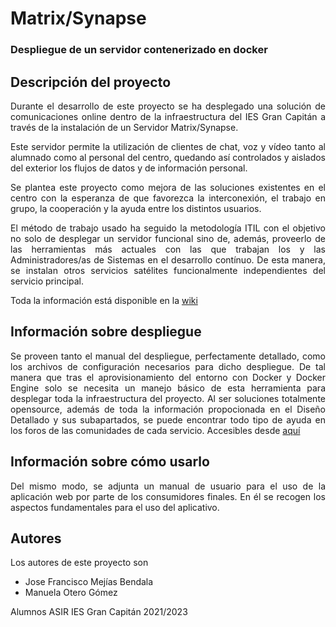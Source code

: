 # Matrix/Synapse

### Despliegue de un servidor contenerizado en docker

## Descripción del proyecto

<p align=justify>
Durante el desarrollo de este proyecto se ha desplegado una solución de comunicaciones online dentro de la infraestructura del IES Gran Capitán a través de la instalación de un Servidor Matrix/Synapse.
<p align=justify>
Este servidor permite la utilización de clientes de chat, voz y vídeo tanto al alumnado como al personal del centro, quedando así controlados y aislados del exterior los flujos de datos y de información personal.
<p align=justify>
Se plantea este proyecto como mejora de las soluciones existentes en el centro con la esperanza de que favorezca la interconexión, el trabajo en grupo, la cooperación y la ayuda entre los distintos usuarios.
<p align=justify>
El método de trabajo usado ha seguido la metodología ITIL con el objetivo no solo de desplegar un servidor funcional sino de, además, proveerlo de las herramientas más actuales con las que trabajan los y las Administradores/as de Sistemas en el desarrollo contínuo. De esta manera, se instalan otros servicios satélites funcionalmente independientes del servicio principal.

Toda la información está disponible en la [wiki](https://github.com/ManuelaOt/ProyectoIntegrado/wiki)

## Información sobre despliegue

<p align=justify>
Se proveen tanto el manual del despliegue, perfectamente detallado, como los archivos de configuración necesarios para dicho despliegue. De tal manera que tras el aprovisionamiento del entorno con Docker y Docker Engine solo se necesita un manejo básico de esta herramienta para desplegar toda la infraestructura del proyecto.
Al ser soluciones totalmente opensource, además de toda la información propocionada en el Diseño Detallado y sus subapartados, se puede encontrar todo tipo de ayuda en los foros de las comunidades de cada servicio. Accesibles desde <a href="https://github.com/ManuelaOt/ProyectoIntegrado/wiki/Anexos">aquí</a>

## Información sobre cómo usarlo
<p align=justify>
Del mismo modo, se adjunta un manual de usuario para el uso de la aplicación web por parte de los consumidores finales. En él se recogen los aspectos fundamentales para el uso del aplicativo.

## Autores
Los autores de este proyecto son

- Jose Francisco Mejías Bendala
- Manuela Otero Gómez

Alumnos ASIR IES Gran Capitán 2021/2023
